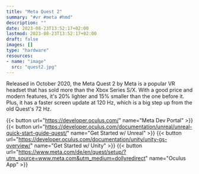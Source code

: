 ```yaml
---
title: "Meta Quest 2"
summary: "#vr #meta #hmd"
description: ""
date: 2023-08-23T13:52:17+02:00
lastmod: 2023-08-23T13:52:17+02:00
draft: false
images: []
type: "hardware"
resources:
- name: "image"
  src: "quest2.jpg"
---
```

Released in October 2020, the Meta Quest 2 by Meta is a popular VR headset that has sold more than the Xbox Series S/X. With a good price and modern features, it's 20% lighter and 15% smaller than the one before it. Plus, it has a faster screen update at 120 Hz, which is a big step up from the old Quest's 72 Hz.

{{< button url="https://developer.oculus.com/" name="Meta Dev Portal" >}}
{{< button url="https://developer.oculus.com/documentation/unreal/unreal-quick-start-guide-quest/" name="Get Started w/ Unreal" >}}
{{< button url="https://developer.oculus.com/documentation/unity/unity-gs-overview/" name="Get Started w/ Unity" >}}
{{< button url="https://www.meta.com/de/en/quest/setup/?utm_source=www.meta.com&utm_medium=dollyredirect" name="Oculus App" >}}
